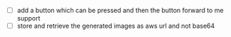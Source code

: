 - [ ] add a button which can be pressed and then the button forward to me support
- [ ] store and retrieve the generated images as aws url and not base64